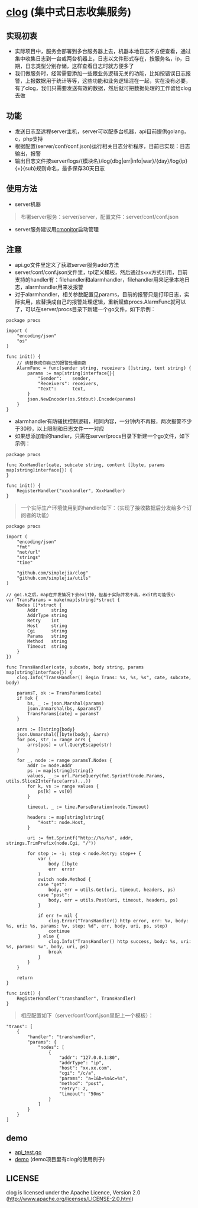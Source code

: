 # [clog](http://github.com/simplejia/clog) (集中式日志收集服务)
## 实现初衷
* 实际项目中，服务会部署到多台服务器上去，机器本地日志不方便查看，通过集中收集日志到一台或两台机器上，日志以文件形式存在，按服务名，ip，日期，日志类型分别存储，这样查看日志时就方便多了
* 我们做服务时，经常需要添加一些跟业务逻辑无关的功能，比如按错误日志报警，上报数据用于统计等等，这些功能和业务逻辑混在一起，实在没有必要，有了clog，我们只需要发送有效的数据，然后就可把数据处理的工作留给clog去做

## 功能
* 发送日志至远程server主机，server可以配多台机器，api目前提供golang，c，php支持
* 根据配置(server/conf/conf.json)运行相关日志分析程序，目前已实现：日志输出，报警
* 输出日志文件按server/logs/{模块名}/log{dbg|err|info|war}/{day}/log{ip}{+}{sub}规则命名，最多保存30天日志

## 使用方法
* server机器
> 布署server服务：server/server，配置文件：server/conf/conf.json

* server服务建议用[cmonitor](http://github.com/simplejia/cmonitor)启动管理

## 注意
* api.go文件里定义了获取server服务addr方法
* server/conf/conf.json文件里，tpl定义模板，然后通过`$xxx`方式引用，目前支持的handler有：filehandler和alarmhandler，filehandler用来记录本地日志，alarmhandler用来发报警
* 对于alarmhandler，相关参数配置见params，目前的报警只是打印日志，实际实用，应替换成自己的报警处理逻辑，重新赋值procs.AlarmFunc就可以了，可以在server/procs目录下新建一个go文件，如下示例：
```
package procs

import (
	"encoding/json"
	"os"
)

func init() {
	// 请替换成你自己的报警处理函数
	AlarmFunc = func(sender string, receivers []string, text string) {
		params := map[string]interface{}{
			"Sender":    sender,
			"Receivers": receivers,
			"Text":      text,
		}
		json.NewEncoder(os.Stdout).Encode(params)
	}
}
```
* alarmhandler有防骚扰控制逻辑，相同内容，一分钟内不再报，两次报警不少于30秒，以上限制和日志文件一一对应
* 如果想添加新的handler，只需在server/procs目录下新建一个go文件，如下示例：
```
package procs

func XxxHandler(cate, subcate string, content []byte, params map[string]interface{}) {
}

func init() {
	RegisterHandler("xxxhandler", XxxHandler)
}
```

> 一个实际生产环境使用到的handler如下：（实现了接收数据后分发给多个订阅者的功能）

```
package procs

import (
	"encoding/json"
	"fmt"
	"net/url"
	"strings"
	"time"

	"github.com/simplejia/clog"
	"github.com/simplejia/utils"
)

// go1.6之后，map在并发情况下会exit掉，但基于实际并发不高，exit的可能很小
var TransParams = make(map[string]*struct {
	Nodes []*struct {
		Addr     string
		AddrType string
		Retry    int
		Host     string
		Cgi      string
		Params   string
		Method   string
		Timeout  string
	}
})

func TransHandler(cate, subcate, body string, params map[string]interface{}) {
	clog.Info("TransHandler() Begin Trans: %s, %s, %s", cate, subcate, body)

	paramsT, ok := TransParams[cate]
	if !ok {
		bs, _ := json.Marshal(params)
		json.Unmarshal(bs, &paramsT)
		TransParams[cate] = paramsT
	}

	arrs := []string{body}
	json.Unmarshal([]byte(body), &arrs)
	for pos, str := range arrs {
		arrs[pos] = url.QueryEscape(str)
	}

	for _, node := range paramsT.Nodes {
		addr := node.Addr
		ps := map[string]string{}
		values, _ := url.ParseQuery(fmt.Sprintf(node.Params, utils.Slice2Interface(arrs)...))
		for k, vs := range values {
			ps[k] = vs[0]
		}

		timeout, _ := time.ParseDuration(node.Timeout)

		headers := map[string]string{
			"Host": node.Host,
		}

		uri := fmt.Sprintf("http://%s/%s", addr, strings.TrimPrefix(node.Cgi, "/"))

		for step := -1; step < node.Retry; step++ {
			var (
				body []byte
				err  error
			)
			switch node.Method {
			case "get":
				body, err = utils.Get(uri, timeout, headers, ps)
			case "post":
				body, err = utils.Post(uri, timeout, headers, ps)
			}

			if err != nil {
				clog.Error("TransHandler() http error, err: %v, body: %s, uri: %s, params: %v, step: %d", err, body, uri, ps, step)
				continue
			} else {
				clog.Info("TransHandler() http success, body: %s, uri: %s, params: %v", body, uri, ps)
				break
			}
		}
	}

	return
}

func init() {
	RegisterHandler("transhandler", TransHandler)
}
```

> 相应配置如下（server/conf/conf.json里配上一个模板）：

```
"trans": [
    {   
        "handler": "transhandler",
        "params": {
            "nodes": [
                {   
                    "addr": "127.0.0.1:80",
                    "addrType": "ip",
                    "host": "xx.xx.com",
                    "cgi": "/c/a",
                    "params": "a=1&b=%s&c=%s",
                    "method": "post",
                    "retry": 2,
                    "timeout": "50ms"
                }   
            ]   
        }   
    }   
]   
```

## demo
* [api_test.go](http://github.com/simplejia/clog/tree/master/api_test.go)
* [demo](http://github.com/simplejia/wsp/tree/master/demo) (demo项目里有clog的使用例子)

## LICENSE
clog is licensed under the Apache Licence, Version 2.0
(http://www.apache.org/licenses/LICENSE-2.0.html)
